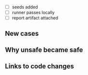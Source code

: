 - [ ] seeds added
- [ ] runner passes locally
- [ ] report artifact attached

## New cases

## Why unsafe became safe

## Links to code changes
